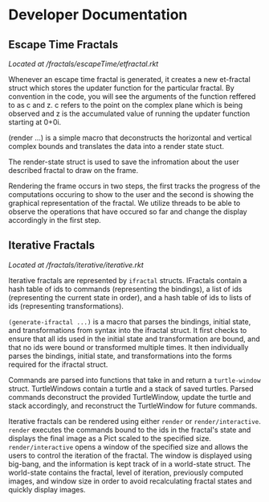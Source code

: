# Developer Documentation


## Escape Time Fractals
_Located at /fractals/escapeTime/etfractal.rkt_

Whenever an escape time fractal is generated, it creates a new et-fractal struct which stores the updater function for the particular 
fractal. By convention in the code, you will see the arguments of the function reffered to as c and z. c refers to the point on the complex
plane which is being observed and z is the accumulated value of running the updater function starting at 0+0i.

(render ...) is a simple macro that deconstructs the horizontal and vertical complex bounds and translates the data into
a render state stuct.

The render-state struct is used to save the infromation about the user described fractal to draw on the frame. 

Rendering the frame occurs in two steps, the first tracks the progress of the computations occuring to show to the user and the second
is showing the graphical representation of the fractal. We utilize threads to be able to observe the operations that have occured so far and
change the display accordingly in the first step.

## Iterative Fractals
_Located at /fractals/iterative/iterative.rkt_

Iterative fractals are represented by `ifractal` structs. IFractals contain a hash table of ids to commands (representing the bindings), a list of ids (representing the current state in order), and a hash table of ids to lists of ids (representing transformations). 

`(generate-ifractal ...)` is a macro that parses the bindings, initial state, and transformations from syntax into the ifractal struct. It first checks to ensure that all ids used in the initial state and transformation are bound, and that no ids were bound or transformed multiple times. It then individually parses the bindings, initial state, and transformations into the forms required for the ifractal struct.

Commands are parsed into functions that take in and return a `turtle-window `struct. TurtleWindows contain a turtle and a stack of saved turtles. Parsed commands deconstruct the provided TurtleWindow, update the turtle and stack accordingly, and reconstruct the TurtleWindow for future commands.

Iterative fractals can be rendered using either `render` or `render/interactive`. `render` executes the commands bound to the ids in the fractal's state and displays the final image as a Pict scaled to the specified size. `render/interactive` opens a window of the specified size and allows the users to control the iteration of the fractal. The window is displayed using big-bang, and the information is kept track of in a world-state struct. The world-state contains the fractal, level of iteration, previously computed images, and window size in order to avoid recalculating fractal states and quickly display images. 